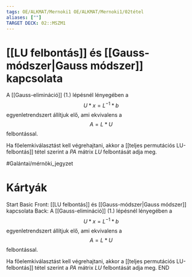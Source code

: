 ```yaml
---
tags: OE/ALKMAT/Mernoki1 OE/ALKMAT/Mernoki1/02tétel 
aliases: [""]
TARGET DECK: 02::MSZM1
---
```


# [[LU felbontás]] és [[Gauss-módszer|Gauss módszer]] kapcsolata
A [[Gauss-elimináció]] (1.) lépésnél lényegében a
$$U*x = L^{-1}*b$$
egyenletrendszert állítjuk elő, ami ekvivalens a
$$A = L*U$$
felbontással.

Ha főelemkiválasztást kell végrehajtani, akkor a [[teljes permutációs LU-felbontás]] tétel szerint a $PA$ mátrix $LU$ felbontását adja meg.

#Galántai/mérnöki_jegyzet 

# Kártyák
Start
Basic
Front:
[[LU felbontás]] és [[Gauss-módszer|Gauss módszer]] kapcsolata
Back:
A [[Gauss-elimináció]] (1.) lépésnél lényegében a
$$U*x = L^{-1}*b$$
egyenletrendszert állítjuk elő, ami ekvivalens a
$$A = L*U$$
felbontással.

Ha főelemkiválasztást kell végrehajtani, akkor a [[teljes permutációs LU-felbontás]] tétel szerint a $PA$ mátrix $LU$ felbontását adja meg.
END